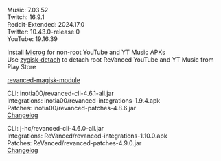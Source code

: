 Music: 7.03.52  
Twitch: 16.9.1  
Reddit-Extended: 2024.17.0  
Twitter: 10.43.0-release.0  
YouTube: 19.16.39  

Install [Microg](https://github.com/ReVanced/GmsCore/releases) for non-root YouTube and YT Music APKs  
Use [zygisk-detach](https://github.com/j-hc/zygisk-detach) to detach root ReVanced YouTube and YT Music from Play Store  

[revanced-magisk-module](https://github.com/j-hc/revanced-magisk-module)
  
CLI: inotia00/revanced-cli-4.6.1-all.jar  
Integrations: inotia00/revanced-integrations-1.9.4.apk  
Patches: inotia00/revanced-patches-4.8.6.jar  
[Changelog](https://github.com/inotia00/revanced-patches/releases/tag/v4.8.6)

CLI: j-hc/revanced-cli-4.6.0-all.jar  
Integrations: ReVanced/revanced-integrations-1.10.0.apk  
Patches: ReVanced/revanced-patches-4.9.0.jar  
[Changelog](https://github.com/ReVanced/revanced-patches/releases/tag/v4.9.0)  
